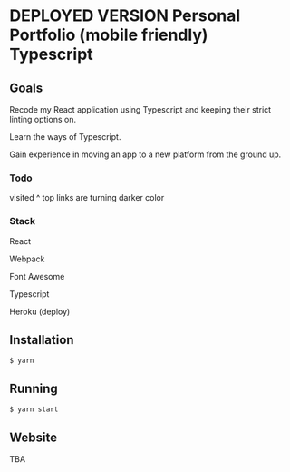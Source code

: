 # DEPLOYED VERSION Personal Portfolio (mobile friendly) Typescript

## Goals

Recode my React application using Typescript and keeping their strict linting options on.

Learn the ways of Typescript.

Gain experience in moving an app to a new platform from the ground up.

### Todo

visited ^ top links are turning darker color

### Stack

React

Webpack

Font Awesome

Typescript

Heroku (deploy)

## Installation

```
$ yarn
```

## Running

```
$ yarn start
```

## Website

TBA
